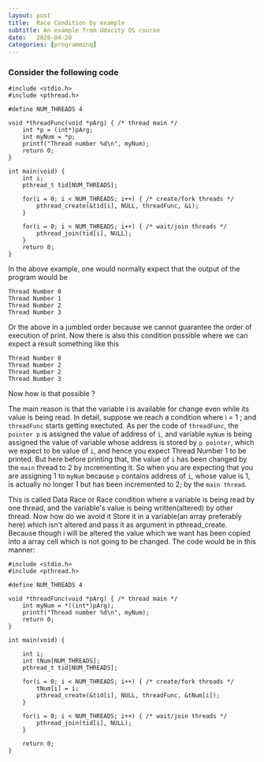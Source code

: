 ```yaml
---
layout: post
title:  Race Condition by example
subtitle: An example from Udacity OS course
date:   2020-04-20
categories: [programming]
---
```


### Consider the following code

```
#include <stdio.h>
#include <pthread.h>

#define NUM_THREADS 4

void *threadFunc(void *pArg) { /* thread main */
	int *p = (int*)pArg;
	int myNum = *p;
	printf("Thread number %d\n", myNum);
	return 0;
}

int main(void) {
	int i;
	pthread_t tid[NUM_THREADS];
	
	for(i = 0; i < NUM_THREADS; i++) { /* create/fork threads */
		pthread_create(&tid[i], NULL, threadFunc, &i);
	}
	
	for(i = 0; i < NUM_THREADS; i++) { /* wait/join threads */
		pthread_join(tid[i], NULL);
	}
	return 0;
}
```

In the above example, one would normally expect that the output of the program would be
```
Thread Number 0
Thread Number 1
Thread Number 2
Thread Number 3
```
Or the above in a jumbled order because we cannot guarantee the order of execution of print.
Now there is also this condition possible where we can expect a  result something like this
```
Thread Number 0
Thread Number 2
Thread Number 2
Thread Number 3
```
Now how is that possible ?

The main reason is that the variable i is available for change even while its value is being read.
In detail,  suppose we reach a condition where i = 1 ; and `threadFunc` starts getting exectuted.
As per the code of `threadFunc`, the `pointer p` is assigned the value of address of `i`, and variable `myNum` is being assigned the value of variable whose address is stored by `p pointer`, which we expect to be value of `i`, and hence you expect Thread Number 1 to be printed.
But here before printing that, the value of  `i` has been changed by the `main` thread to 2 by incrementing  it. So when you are expecting that you are assigning 1 to `myNum` because `p` contains address of `i`, whose value is 1, is actually no longer 1 but has been incremented to 2; by the `main thread`.


This is called Data Race or Race condition where a variable is being read by one thread, and the variable's value is being written(altered) by other thread.
Now how do we avoid it
Store it in a variable(an array preferably here) which isn't altered and pass it as argument in pthread_create.  Because though i will be altered the value which we want has been copied into a array cell which is not going to be changed. The code would be in this manner:


```
#include <stdio.h>
#include <pthread.h>

#define NUM_THREADS 4

void *threadFunc(void *pArg) { /* thread main */
	int myNum = *((int*)pArg);
	printf("Thread number %d\n", myNum);
	return 0;
}

int main(void) {

	int i;
	int tNum[NUM_THREADS];
	pthread_t tid[NUM_THREADS];
	
	for(i = 0; i < NUM_THREADS; i++) { /* create/fork threads */
		tNum[i] = i;
		pthread_create(&tid[i], NULL, threadFunc, &tNum[i]);
	}
	
	for(i = 0; i < NUM_THREADS; i++) { /* wait/join threads */
		pthread_join(tid[i], NULL);
	}

	return 0;
}
```


